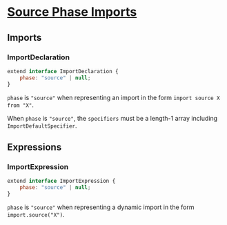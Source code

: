 # [Source Phase Imports][proposal-source-phase-imports]

## Imports

### ImportDeclaration

```js
extend interface ImportDeclaration {
    phase: "source" | null;
}
```

`phase` is `"source"` when representing an import in the form `import source X from "X"`.

When `phase` is `"source"`, the `specifiers` must be a length-1 array including `ImportDefaultSpecifier`.

## Expressions

### ImportExpression

```js
extend interface ImportExpression {
    phase: "source" | null;
}
```

`phase` is `"source"` when representing a dynamic import in the form `import.source("X")`.

[proposal-source-phase-imports]: https://github.com/tc39/proposal-source-phase-imports
